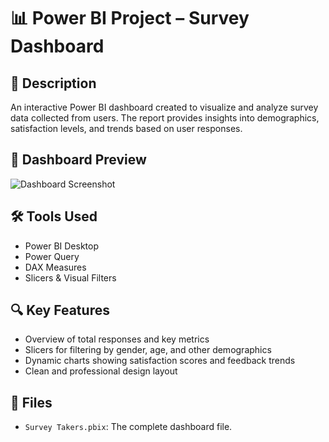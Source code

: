 # 📊 Power BI Project – Survey Dashboard

## 🧾 Description
An interactive Power BI dashboard created to visualize and analyze survey data collected from users. The report provides insights into demographics, satisfaction levels, and trends based on user responses.

## 📸 Dashboard Preview

![Dashboard Screenshot](screenshots/Survey-Dashboard.png)

## 🛠️ Tools Used
- Power BI Desktop
- Power Query
- DAX Measures
- Slicers & Visual Filters

## 🔍 Key Features
- Overview of total responses and key metrics
- Slicers for filtering by gender, age, and other demographics
- Dynamic charts showing satisfaction scores and feedback trends
- Clean and professional design layout

## 📁 Files
- `Survey Takers.pbix`: The complete dashboard file.
